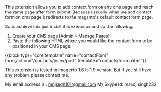 This extension allows you to add contact form on any cms page and reach the same page after form submit. 
Because ussually when we add contact form on cms page it redirects to the magento's default contact form page.

So to achieve this just install this extension and do the following:

1. Create your CMS page (Admin > Manage Pages)
2. Paste the following HTML where you would like the contact form to be positioned in your CMS page:

{{block type="core/template" name="contactForm" 
form_action="/contacts/index/post" template="contacts/form.phtml"}}

This extension is tested on magento 1.6 to 1.9 version. But if you still have any problem please contact me.

My email address is : mnjsngh101@gmail.com My Skype Id: manoj.singh232